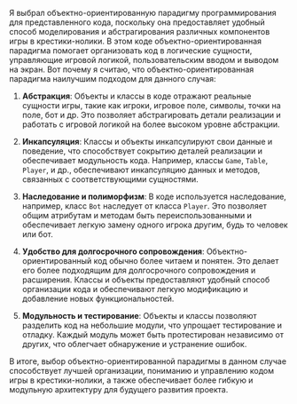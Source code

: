 Я выбрал объектно-ориентированную парадигму программирования для представленного кода, поскольку она предоставляет удобный способ моделирования и абстрагирования различных компонентов игры в крестики-нолики. В этом коде объектно-ориентированная парадигма помогает организовать код в логические сущности, управляющие игровой логикой, пользовательским вводом и выводом на экран. Вот почему я считаю, что объектно-ориентированная парадигма наилучшим подходом для данного случая:

1. **Абстракция**: Объекты и классы в коде отражают реальные сущности игры, такие как игроки, игровое поле, символы, точки на поле, бот и др. Это позволяет абстрагировать детали реализации и работать с игровой логикой на более высоком уровне абстракции.

2. **Инкапсуляция**: Классы и объекты инкапсулируют свои данные и поведение, что способствует сокрытию деталей реализации и обеспечивает модульность кода. Например, классы `Game`, `Table`, `Player`, и др., обеспечивают инкапсуляцию данных и методов, связанных с соответствующими сущностями.

3. **Наследование и полиморфизм**: В коде используется наследование, например, класс `Bot` наследует от класса `Player`. Это позволяет общим атрибутам и методам быть переиспользованными и обеспечивает легкую замену одного игрока другим, будь то человек или бот.

4. **Удобство для долгосрочного сопровождения**: Объектно-ориентированный код обычно более читаем и понятен. Это делает его более подходящим для долгосрочного сопровождения и расширения. Классы и объекты предоставляют удобный способ организации кода и обеспечивают легкую модификацию и добавление новых функциональностей.

5. **Модульность и тестирование**: Объекты и классы позволяют разделить код на небольшие модули, что упрощает тестирование и отладку. Каждый модуль может быть протестирован независимо от других, что облегчает обнаружение и устранение ошибок.

В итоге, выбор объектно-ориентированной парадигмы в данном случае способствует лучшей организации, пониманию и управлению кодом игры в крестики-нолики, а также обеспечивает более гибкую и модульную архитектуру для будущего развития проекта.